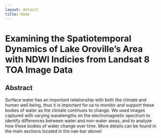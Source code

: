 ```yaml
---
layout: default
title: Home
---
```


# **Examining the Spatiotemporal Dynamics of Lake Oroville’s Area with NDWI Indicies from Landsat 8 TOA Image Data**


## **Abstract**
<p>
    Surface water has an important relationship with both the climate and human well being, thus it is important for us to monitor and support these bodies of water as the climate continues to change. We used images captured with varying wavelengths on the electromagnetic spectrum to identify differences between water and non-water areas, and to analyze how these bodies of water change over time. More details can be found in the main sections located in the nav-bar above!
</p>
